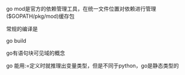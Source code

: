 go mod是官方的依赖管理工具，在统一文件位置对依赖进行管理($GOPATH/pkg/mod)缓存包


常规的编译是

go build


go有语句块可见域的概念

go 能用:=定义时就推理出变量类型，但是不同于python，go是静态类型的

